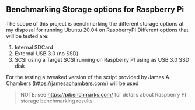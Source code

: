 ## Benchmarking Storage options for Raspberry Pi

The scope of this project is benchmarking the different storage options at my disposal for running Ubuntu 20.04 on RaspberryPI
Different options that will be tested are:

1) Internal SDCard
2) External USB 3.0 (no SSD)
3) SCSI using a Target SCSI running on Raspberry PI using as USB 3.0 SSD disk

For the testing a tweaked version of the script provided by James A. Chambers (https://jamesachambers.com/) will be used

> NOTE: see https://pibenchmarks.com/ for details about Raspberry PI storage benchmarking results


